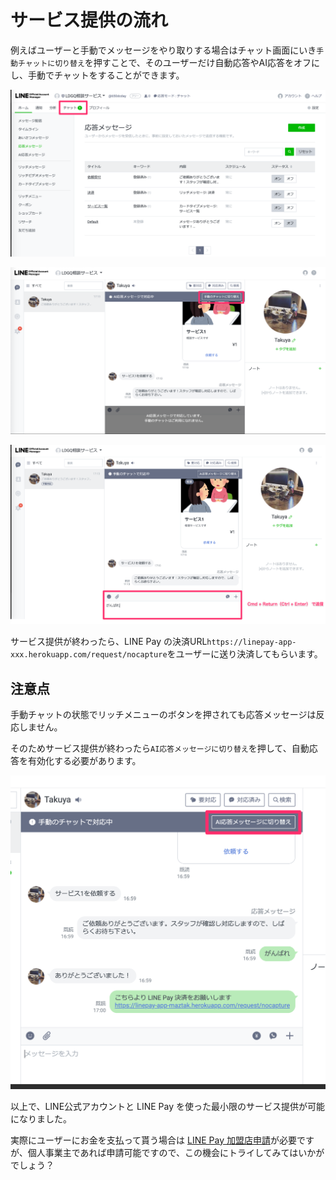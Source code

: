 # サービス提供の流れ

例えばユーザーと手動でメッセージをやり取りする場合はチャット画面にいき`手動チャットに切り替え`を押すことで、そのユーザーだけ自動応答やAI応答をオフにし、手動でチャットをすることができます。

![go_to_chat_page.png](https://raw.githubusercontent.com/maztak/katacoda-scenarios/master/create-line-official-account/images/go_to_chat_page.png)

![change_to_manual_chat.png](https://raw.githubusercontent.com/maztak/katacoda-scenarios/master/create-line-official-account/images/change_to_manual_chat.png)

![send_manual_message.png](https://raw.githubusercontent.com/maztak/katacoda-scenarios/master/create-line-official-account/images/send_manual_message.png)

サービス提供が終わったら、LINE Pay の決済URL`https://linepay-app-xxx.herokuapp.com/request/nocapture`をユーザーに送り決済してもらいます。

## 注意点

手動チャットの状態でリッチメニューのボタンを押されても応答メッセージは反応しません。

そのためサービス提供が終わったら`AI応答メッセージに切り替え`を押して、自動応答を有効化する必要があります。

![change_ai_response_message.png](https://raw.githubusercontent.com/maztak/katacoda-scenarios/master/create-line-official-account/images/change_ai_response_message.png)

以上で、LINE公式アカウントと LINE Pay を使った最小限のサービス提供が可能になりました。

実際にユーザーにお金を支払って貰う場合は [LINE Pay 加盟店申請](https://pay.line.me/portal/jp/business/contact)が必要ですが、個人事業主であれば申請可能ですので、この機会にトライしてみてはいかがでしょう？